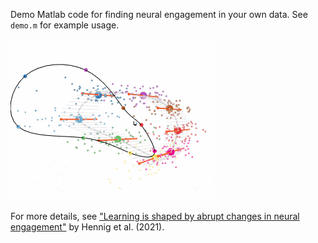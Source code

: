 Demo Matlab code for finding neural engagement in your own data.
See `demo.m` for example usage.

![](Hennig2021.gif)

For more details, see ["Learning is shaped by abrupt changes in neural engagement"](https://www.nature.com/articles/s41593-021-00822-8) by Hennig et al. (2021).
